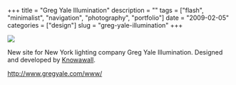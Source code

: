 +++
title = "Greg Yale Illumination"
description = ""
tags = ["flash", "minimalist", "navigation", "photography", "portfolio"]
date = "2009-02-05"
categories = ["design"]
slug = "greg-yale-illumination"
+++


 

  <div id="screens-thumbs" class="clearfix">
    <div class="txt-center" id="design-submission"><a href="http://www.gregyale.com/www/"><img id='bluga-thumbnail-1485' class='bluga-thumbnail large' src='http://media.konigi.com/bluga/
wt498b90f01c0fc_0.jpg'/></a></div>  
  </div>   
<p>New site for New York lighting company Greg Yale Illumination. Designed and developed by <a target="_blank" href="http://www.knowawall.com/">Knowawall</a>.</p>
<p><a href="http://www.gregyale.com/www/">http://www.gregyale.com/www/</a></p>




